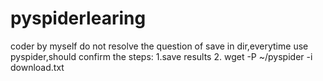 # pyspiderlearing
coder by myself
do not resolve the question of save in dir,everytime use pyspider,should confirm the steps:
        1.save results
        2. wget -P ~/pyspider -i download.txt
